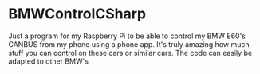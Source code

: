 # BMWControlCSharp

Just a program for my Raspberry Pi to be able to control my BMW E60's CANBUS from my phone using a phone app. It's truly amazing how much stuff you can control on these cars or similar cars. The code can easily be adapted to other BMW's
